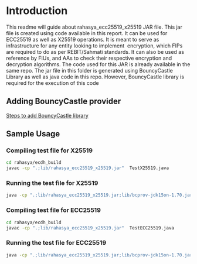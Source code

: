 # Introduction

This readme will guide about rahasya_ecc25519_x25519 JAR file.
This jar file is created using code available in this report.
It can be used for ECC25519 as well as X25519 operations.
It is meant to serve as infrastructure for any entity looking to implement 
encryption, which FIPs are required to do as per REBIT/Sahmati standards.
It can also be used as reference by FIUs, and AAs to check their respective encryption and decryption algorithms. The code used for this JAR is already available in the same repo.
The jar file in this folder is generated using BouncyCastle Library as well as java code in this repo.
However, BouncyCastle library is required for the execution of this code

## Adding BouncyCastle provider

[Steps to add BouncyCastle library](https://tomee.apache.org/bouncy-castle.html)

## Sample Usage

### Compiling test file for X25519

```bash
cd rahasya/ecdh_build
javac -cp ".;lib/rahasya_ecc25519_x25519.jar"  TestX25519.java
```

### Running the test file for X25519

```bash
java -cp ".;lib/rahasya_ecc25519_x25519.jar;lib/bcprov-jdk15on-1.70.jar"  X25519Main
```

### Compiling test file for ECC25519

```bash
cd rahasya/ecdh_build
javac -cp ".;lib/rahasya_ecc25519_x25519.jar"  TestECC25519.java
```

### Running the test file for ECC25519

```bash
java -cp ".;lib/rahasya_ecc25519_x25519.jar;lib/bcprov-jdk15on-1.70.jar"  ECC25519Main
```
